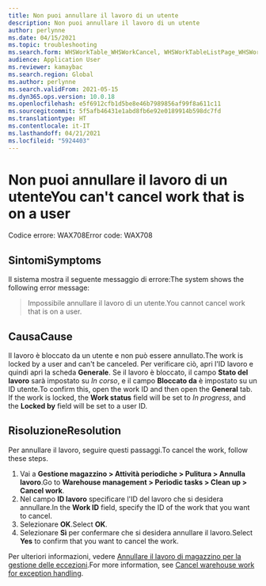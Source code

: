 ```yaml
---
title: Non puoi annullare il lavoro di un utente
description: Non puoi annullare il lavoro di un utente
author: perlynne
ms.date: 04/15/2021
ms.topic: troubleshooting
ms.search.form: WHSWorkTable_WHSWorkCancel, WHSWorkTableListPage_WHSWorkCancel
audience: Application User
ms.reviewer: kamaybac
ms.search.region: Global
ms.author: perlynne
ms.search.validFrom: 2021-05-15
ms.dyn365.ops.version: 10.0.18
ms.openlocfilehash: e5f6912cfb1d5be8e46b7989856af99f8a611c11
ms.sourcegitcommit: 5f5afb46431e1abd8fb6e92e0189914b598dc7fd
ms.translationtype: HT
ms.contentlocale: it-IT
ms.lasthandoff: 04/21/2021
ms.locfileid: "5924403"
---
```

# <a name="you-cant-cancel-work-that-is-on-a-user"></a><span data-ttu-id="be6ad-103">Non puoi annullare il lavoro di un utente</span><span class="sxs-lookup"><span data-stu-id="be6ad-103">You can't cancel work that is on a user</span></span>

<span data-ttu-id="be6ad-104">Codice errore: WAX708</span><span class="sxs-lookup"><span data-stu-id="be6ad-104">Error code: WAX708</span></span>

## <a name="symptoms"></a><span data-ttu-id="be6ad-105">Sintomi</span><span class="sxs-lookup"><span data-stu-id="be6ad-105">Symptoms</span></span>

<span data-ttu-id="be6ad-106">Il sistema mostra il seguente messaggio di errore:</span><span class="sxs-lookup"><span data-stu-id="be6ad-106">The system shows the following error message:</span></span>

> <span data-ttu-id="be6ad-107">Impossibile annullare il lavoro di un utente.</span><span class="sxs-lookup"><span data-stu-id="be6ad-107">You cannot cancel work that is on a user.</span></span>

## <a name="cause"></a><span data-ttu-id="be6ad-108">Causa</span><span class="sxs-lookup"><span data-stu-id="be6ad-108">Cause</span></span>

<span data-ttu-id="be6ad-109">Il lavoro è bloccato da un utente e non può essere annullato.</span><span class="sxs-lookup"><span data-stu-id="be6ad-109">The work is locked by a user and can't be canceled.</span></span> <span data-ttu-id="be6ad-110">Per verificare ciò, apri l'ID lavoro e quindi apri la scheda **Generale**. Se il lavoro è bloccato, il campo **Stato del lavoro** sarà impostato su *In corso*, e il campo **Bloccato da** è impostato su un ID utente.</span><span class="sxs-lookup"><span data-stu-id="be6ad-110">To confirm this, open the work ID and then open the **General** tab. If the work is locked, the **Work status** field will be set to *In progress*, and the **Locked by** field will be set to a user ID.</span></span>

## <a name="resolution"></a><span data-ttu-id="be6ad-111">Risoluzione</span><span class="sxs-lookup"><span data-stu-id="be6ad-111">Resolution</span></span>

<span data-ttu-id="be6ad-112">Per annullare il lavoro, seguire questi passaggi.</span><span class="sxs-lookup"><span data-stu-id="be6ad-112">To cancel the work, follow these steps.</span></span>

1. <span data-ttu-id="be6ad-113">Vai a **Gestione magazzino \> Attività periodiche \> Pulitura \> Annulla lavoro**.</span><span class="sxs-lookup"><span data-stu-id="be6ad-113">Go to **Warehouse management \> Periodic tasks \> Clean up \> Cancel work**.</span></span>
1. <span data-ttu-id="be6ad-114">Nel campo **ID lavoro** specificare l'ID del lavoro che si desidera annullare.</span><span class="sxs-lookup"><span data-stu-id="be6ad-114">In the **Work ID** field, specify the ID of the work that you want to cancel.</span></span>
1. <span data-ttu-id="be6ad-115">Selezionare **OK**.</span><span class="sxs-lookup"><span data-stu-id="be6ad-115">Select **OK**.</span></span>
1. <span data-ttu-id="be6ad-116">Selezionare **Sì** per confermare che si desidera annullare il lavoro.</span><span class="sxs-lookup"><span data-stu-id="be6ad-116">Select **Yes** to confirm that you want to cancel the work.</span></span>

<span data-ttu-id="be6ad-117">Per ulteriori informazioni, vedere [Annullare il lavoro di magazzino per la gestione delle eccezioni](../../warehousing/cancel-warehouse-work.md).</span><span class="sxs-lookup"><span data-stu-id="be6ad-117">For more information, see [Cancel warehouse work for exception handling](../../warehousing/cancel-warehouse-work.md).</span></span>

